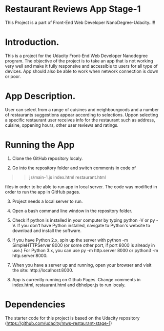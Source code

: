 # Restaurant Reviews App Stage-1

This Project is a part of Front-End Web Developer NanoDegree-Udacity..!!!

# Introduction.

This is a project for the Udacity Front-End Web Developer Nanodegree program. The objective of the project is to take an app that is not working very well and make it fully responsive and accessible to users for all type of devices. App should also be able to work when network connection is down or poor.

# App Description.

User can select from a range of cuisines and neighbourgoods and a number of restaurants suggestions appear according to selections. Uppon selecting a specific restaurant user receives info for the restaurant such as address, cuisine, oppening hours, other user reviews and ratings.

# Running the App

1. Clone the GitHub repository localy.

2. Go into the repository folder and switch comments in code of

>>js/main-1.js
>>index.html
>>restaurant.html

files in order to be able to run app in local server. The code was modified in order to run the app in GitHub pages.

3. Project needs a local server to run.

 1. Open a bash command line window in the repository folder.
 2. Check if python is installed in your computer by typing python -V or py -V. If you don't have Python installed, navigate to Python's website to download and install the software.
 3. If you have Python 2.x, spin up the server with python -m SimpleHTTPServer 8000 (or some other port, if port 8000 is already in use.) For Python 3.x, you can use py -m http.server 8000 or python3 -m http.server 8000.

4. When you have a server up and running, open your browser and visit the site: http://localhost:8000.

5. App is currently running on Github Pages. Change comments in index.html, restaurant.html and dbhelper.js to run localy.

# Dependencies

The starter code for this project is based on the Udacity repository (https://github.com/udacity/mws-restaurant-stage-1)
